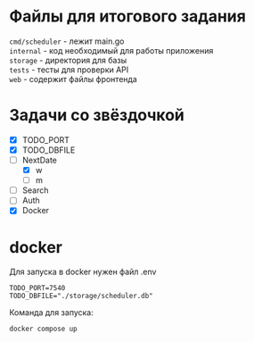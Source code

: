 # Файлы для итогового задания

`cmd/scheduler` - лежит main.go  
`internal` - код необходимый для работы приложения  
`storage` - директория для базы  
`tests` - тесты для проверки API  
`web` - содержит файлы фронтенда  

# Задачи со звёздочкой

- [x] TODO_PORT
- [x] TODO_DBFILE
- [ ] NextDate
  - [x] w
  - [ ] m
- [ ] Search
- [ ] Auth
- [x] Docker

# docker

Для запуска в docker нужен файл .env

```
TODO_PORT=7540
TODO_DBFILE="./storage/scheduler.db"
```

Команда для запуска:

```
docker compose up
```
